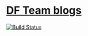 # [DF Team blogs](https://a30lu5.github.io/blogs/)

[![Build Status](https://travis-ci.com/A30lu5/blogs.svg?branch=master)](https://travis-ci.com/A30lu5/blogs)
